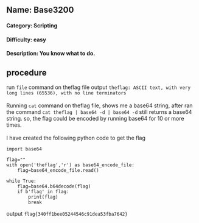 ## Name: Base3200
#### Category: Scripting
#### Difficulty: easy
#### Description: You know what to do. 

## procedure
run ```file``` command on theflag file
output ```theflag: ASCII text, with very long lines (65536), with no line terminators```
<br>
<br>
Running ```cat``` command on theflag file, shows me a base64 string, after ran the command ```cat theflag | base64 -d | base64 -d``` still returns a base64 string. so, the flag could be encoded by running base64 for 10 or more times.
<br>
<br>
I have created the following python code to get the flag
<br>
```
import base64

flag=""
with open('theflag','r') as base64_encode_file:
    flag=base64_encode_file.read()

while True:
    flag=base64.b64decode(flag)
    if b'flag' in flag:
        print(flag)
        break
```

output ```flag{340ff1bee05244546c91dea53fba7642}```
